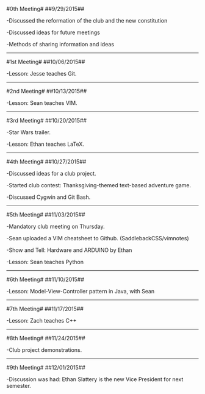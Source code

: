 #0th Meeting#
##9/29/2015##

-Discussed the reformation of the club and the new constitution

-Discussed ideas for future meetings

-Methods of sharing information and ideas

***


#1st Meeting#
##10/06/2015##

-Lesson: Jesse teaches Git.

***


#2nd Meeting#
##10/13/2015##

-Lesson: Sean teaches VIM.

***


#3rd Meeting#
##10/20/2015##

-Star Wars trailer.

-Lesson: Ethan teaches LaTeX.

***


#4th Meeting#
##10/27/2015##

-Discussed ideas for a club project.

-Started club contest: Thanksgiving-themed text-based adventure game.

-Discussed Cygwin and Git Bash.

***


#5th Meeting#
##11/03/2015##

-Mandatory club meeting on Thursday.

-Sean uploaded a VIM cheatsheet to Github. (SaddlebackCSS/vimnotes)

-Show and Tell: Hardware and ARDUINO by Ethan

-Lesson: Sean teaches Python

***


#6th Meeting#
##11/10/2015##

-Lesson: Model-View-Controller pattern in Java, with Sean

***


#7th Meeting#
##11/17/2015##

-Lesson: Zach teaches C++

***


#8th Meeting#
##11/24/2015##

-Club project demonstrations.

***


#9th Meeting#
##12/01/2015##

-Discussion was had: Ethan Slattery is the new Vice President for next semester.
